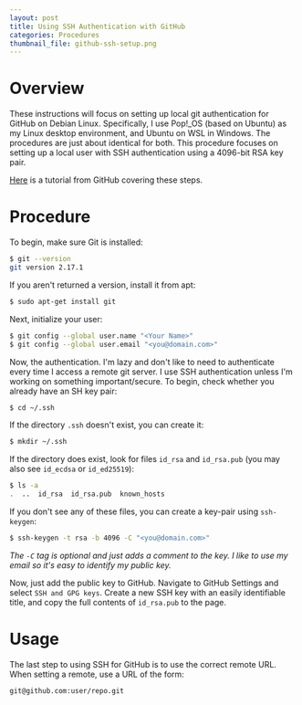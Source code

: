 ```yaml
---
layout: post
title: Using SSH Authentication with GitHub
categories: Procedures
thumbnail_file: github-ssh-setup.png
---
```


# Overview

These instructions will focus on setting up local git authentication for GitHub on Debian Linux. Specifically, I use Pop!_OS (based on Ubuntu) as my Linux desktop environment, and Ubuntu on WSL in Windows. The procedures are just about identical for both. This procedure focuses on setting up a local user with SSH authentication using a 4096-bit RSA key pair. 

[Here](https://help.github.com/en/github/authenticating-to-github/connecting-to-github-with-ssh) is a tutorial from GitHub covering these steps.

# Procedure

To begin, make sure Git is installed:

```bash
$ git --version
git version 2.17.1
```

 If you aren't returned a version, install it from apt:

 ```bash
 $ sudo apt-get install git
 ```

Next, initialize your user:

```bash
$ git config --global user.name "<Your Name>"
$ git config --global user.email "<you@domain.com>"
```

Now, the authentication. I'm lazy and don't like to need to authenticate every time I access a remote git server. I use SSH authentication unless I'm working on something important/secure. To begin, check whether you already have an SH key pair:

```bash
$ cd ~/.ssh
```

If the directory `.ssh` doesn't exist, you can create it:

```bash
$ mkdir ~/.ssh
```

If the directory does exist, look for files `id_rsa` and `id_rsa.pub` (you may also see `id_ecdsa` or `id_ed25519`):

```bash
$ ls -a
.  ..  id_rsa  id_rsa.pub  known_hosts
```

If you don't see any of these files, you can create a key-pair using `ssh-keygen`:

```bash
$ ssh-keygen -t rsa -b 4096 -C "<you@domain.com>"
```

*The `-C` tag is optional and just adds a comment to the key. I like to use my email so it's easy to identify my public key.*

Now, just add the public key to GitHub. Navigate to GitHub Settings and select `SSH and GPG keys`. Create a new SSH key with an easily identifiable title, and copy the full contents of `id_rsa.pub` to the page. 

# Usage

The last step to using SSH for GitHub is to use the correct remote URL. When setting a remote, use a URL of the form:

```
git@github.com:user/repo.git
```